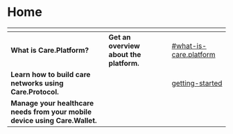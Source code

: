 # Home

<table data-view="cards"><thead><tr><th></th><th></th><th></th><th data-hidden data-card-target data-type="content-ref"></th></tr></thead><tbody><tr><td><strong>What is Care.Platform?</strong></td><td><strong>Get an overview about the platform.</strong></td><td></td><td><a href="platform-overview/introduction.md#what-is-care.platform">#what-is-care.platform</a></td></tr><tr><td><strong>Learn how to build care networks using Care.Protocol.</strong></td><td></td><td></td><td><a href="about-care.protocol/getting-started/">getting-started</a></td></tr><tr><td><strong>Manage your healthcare needs from your mobile device using Care.Wallet.</strong></td><td></td><td></td><td></td></tr></tbody></table>

